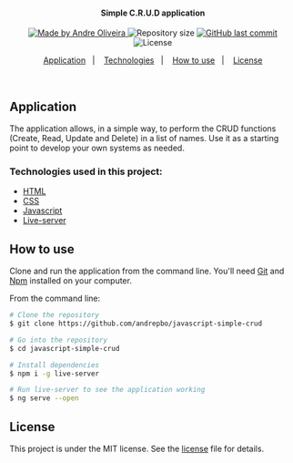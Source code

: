 <h4 align="center"> 
	Simple C.R.U.D application
</h4>
<p align="center">
  <a href="https://www.linkedin.com/in/andrephillipe/">
    <img alt="Made by Andre Oliveira" src="https://img.shields.io/badge/made%20by-Andre%20Oliveira-brightgreen">
  </a>
  <img alt="Repository size" src="https://img.shields.io/github/repo-size/andrepbo/javascript-simple-crud">
  <a href="https://github.com/andrepbo/javascript-simple-crud/commits/master">
    <img alt="GitHub last commit" src="https://img.shields.io/github/last-commit/andrepbo/javascript-simple-crud">
  </a>
  <img alt="License" src="https://img.shields.io/badge/license-MIT-%2304D361">
</p>
<p align="center">
  <a href="#application">Application</a>&nbsp;&nbsp;&nbsp;|&nbsp;&nbsp;&nbsp;
  <a href="#technologies-used-in-this-project">Technologies</a>&nbsp;&nbsp;&nbsp;|&nbsp;&nbsp;&nbsp;
  <a href="#how-to-use">How to use</a>&nbsp;&nbsp;&nbsp;|&nbsp;&nbsp;&nbsp;
  <a href="#license">License</a>
</p>
<br />

## Application
The application allows, in a simple way, to perform the CRUD functions (Create, Read, Update and Delete) in a list of names. Use it as a starting point to develop your own systems as needed.

### Technologies used in this project:
- [HTML](https://developer.mozilla.org/pt-BR/docs/Web/HTML)
- [CSS](https://developer.mozilla.org/pt-BR/docs/Web/CSS)
- [Javascript](https://developer.mozilla.org/pt-BR/docs/Web/JavaScript)
- [Live-server](https://www.npmjs.com/package/live-server)

## How to use
Clone and run the application from the command line. You'll need [Git](https://git-scm.com) and [Npm](https://www.npmjs.com/) installed on your computer.

From the command line:

```bash
# Clone the repository
$ git clone https://github.com/andrepbo/javascript-simple-crud

# Go into the repository
$ cd javascript-simple-crud

# Install dependencies
$ npm i -g live-server

# Run live-server to see the application working
$ ng serve --open
```

## License

This project is under the MIT license. See the [license](https://github.com/andrepbo/javascript-simple-crud/blob/master/LICENSE) file for details.

